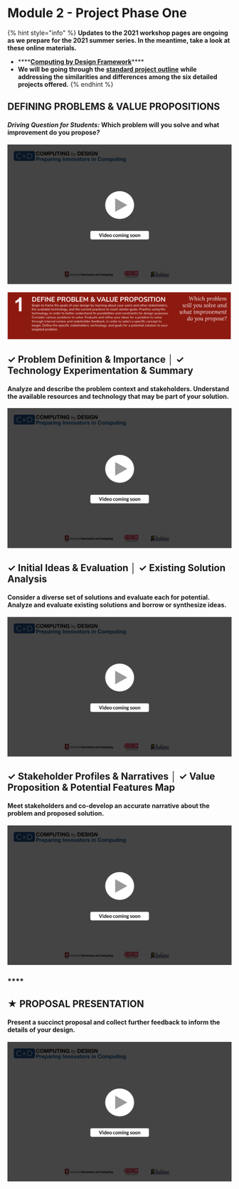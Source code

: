 # Module 2 - Project Phase One

{% hint style="info" %}
**Updates to the 2021 workshop pages are ongoing as we prepare for the 2021 summer series. In the meantime, take a look at these online materials.**

* \*\*\*\*[**Computing by Design Framework**](https://docs.idew.org/the-cxd-framework/)\*\*\*\*
* **We will be going through the** [**standard project outline**](https://docs.idew.org/the-cxd-framework/standard-project-outline) **while addressing the similarities and differences among the six detailed projects offered.**
{% endhint %}

## DEFINING PROBLEMS & VALUE PROPOSITIONS

#### _**Driving Question for Students:**_  **Which problem will you solve and what improvement do you propose**_**?**_

![](../.gitbook/assets/vidcoming.png)

![](../.gitbook/assets/image%20%284%29.png)

## **✓ Problem Definition & Importance │ ✓ Technology Experimentation & Summary**

#### Analyze and describe the problem context and stakeholders. Understand the available resources and technology that may be part of your solution.

![](../.gitbook/assets/vidcoming.png)

#### 

## **✓ Initial Ideas & Evaluation │ ✓ Existing Solution Analysis**

#### Consider a diverse set of solutions and evaluate each for potential. Analyze and evaluate existing solutions and borrow or synthesize ideas.

![](../.gitbook/assets/vidcoming.png)

#### 

## **✓ Stakeholder Profiles & Narratives │ ✓ Value Proposition & Potential Features Map**

#### Meet stakeholders and co-develop an accurate narrative about the problem and proposed solution.

![](../.gitbook/assets/vidcoming.png)

### \*\*\*\*

## **★ PROPOSAL PRESENTATION**

#### Present a succinct proposal and collect further feedback to inform the details of your design.

![](../.gitbook/assets/vidcoming.png)

